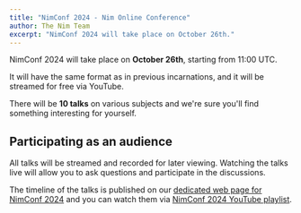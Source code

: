 ```yaml
---
title: "NimConf 2024 - Nim Online Conference"
author: The Nim Team
excerpt: "NimConf 2024 will take place on October 26th."
---
```



NimConf 2024 will take place on **October 26th**, starting from 11:00 UTC.

It will have the same format as in previous incarnations, and it will be streamed for free via YouTube.

There will be **10 talks** on various subjects
and we're sure you'll find something interesting for yourself.


## Participating as an audience

All talks will be streamed and recorded for later viewing.
Watching the talks live will allow you to ask questions and participate in the discussions.

The timeline of the talks is published on our
[dedicated web page for NimConf 2024](https://conf.nim-lang.org) and
you can watch them via [NimConf 2024 YouTube playlist](https://www.youtube.com/playlist?list=PLxLdEZg8DRwSkT93RIO-CoY-MxHOjYzs2).
